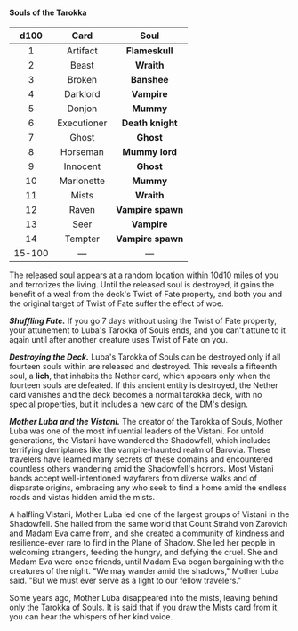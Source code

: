 #### Souls of the Tarokka
|  d100  |     Card    |        Soul       |
|:------:|:-----------:|:-----------------:|
|    1   |   Artifact  |   **Flameskull**  |
|    2   |    Beast    |     **Wraith**    |
|    3   |    Broken   |    **Banshee**    |
|    4   |   Darklord  |    **Vampire**    |
|    5   |    Donjon   |     **Mummy**     |
|    6   | Executioner |  **Death knight** |
|    7   |    Ghost    |     **Ghost**     |
|    8   |   Horseman  |   **Mummy lord**  |
|    9   |   Innocent  |     **Ghost**     |
|   10   |  Marionette |     **Mummy**     |
|   11   |    Mists    |     **Wraith**    |
|   12   |    Raven    | **Vampire spawn** |
|   13   |     Seer    |    **Vampire**    |
|   14   |   Tempter   | **Vampire spawn** |
| 15-100 |      —      |         —         |

The released soul appears at a random location within 10d10 miles of you and terrorizes the living. Until the released soul is destroyed, it gains the benefit of a weal from the deck's Twist of Fate property, and both you and the original target of Twist of Fate suffer the effect of woe.

***Shuffling Fate.*** If you go 7 days without using the Twist of Fate property, your attunement to Luba's Tarokka of Souls ends, and you can't attune to it again until after another creature uses Twist of Fate on you.

***Destroying the Deck.*** Luba's Tarokka of Souls can be destroyed only if all fourteen souls within are released and destroyed. This reveals a fifteenth soul, a **lich**, that inhabits the Nether card, which appears only when the fourteen souls are defeated. If this ancient entity is destroyed, the Nether card vanishes and the deck becomes a normal tarokka deck, with no special properties, but it includes a new card of the DM's design.

***Mother Luba and the Vistani.*** The creator of the Tarokka of Souls, Mother Luba was one of the most influential leaders of the Vistani. For untold generations, the Vistani have wandered the Shadowfell, which includes terrifying demiplanes like the vampire-haunted realm of Barovia. These travelers have learned many secrets of these domains and encountered countless others wandering amid the Shadowfell's horrors. Most Vistani bands accept well-intentioned wayfarers from diverse walks and of disparate origins, embracing any who seek to find a home amid the endless roads and vistas hidden amid the mists.

A halfling Vistani, Mother Luba led one of the largest groups of Vistani in the Shadowfell. She hailed from the same world that Count Strahd von Zarovich and Madam Eva came from, and she created a community of kindness and resilience-ever rare to find in the Plane of Shadow. She led her people in welcoming strangers, feeding the hungry, and defying the cruel. She and Madam Eva were once friends, until Madam Eva began bargaining with the creatures of the night. "We may wander amid the shadows," Mother Luba said. "But we must ever serve as a light to our fellow travelers."

Some years ago, Mother Luba disappeared into the mists, leaving behind only the Tarokka of Souls. It is said that if you draw the Mists card from it, you can hear the whispers of her kind voice.



